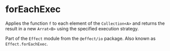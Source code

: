 # forEachExec

Applies the function `f` to each element of the `Collection<A>` and returns
the result in a new `Arrat<B>` using the specified execution strategy.

Part of the `Effect` module from the `@effect/io` package. Also known as `Effect.forEachExec`.
